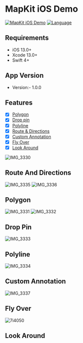 
# MapKit iOS Demo

[![MapKit iOS Demo](https://img.shields.io/badge/Mapkit_iOS_demo-4BC51D.svg?style=flat)](https://github.com/hexalitics/MapKitDemo) [![Language](https://img.shields.io/badge/Swift-5-orange.svg?style=flat)](https://swift.org)

## Requirements
- iOS 13.0+
- Xcode 13.0+
- Swift 4+

## App Version
- Version:- 1.0.0

## Features
- [x]  [Polygon](#Polygon)
- [x]  [Drop pin](#Drop-Pin)
- [x]  [Polyline](#Polyline)
- [x]  [Route & Directions](#Route-And-Directions)
- [x]  [Custom Annotation](#Custom-Annotation)
- [x]  [Fly Over](#Fly-Over)
- [x]  [Look Around](#Look-Around)

![IMG_3330](https://user-images.githubusercontent.com/101097766/231774124-ae3b98d2-4e37-4ee3-84a1-5268eabec2ad.PNG)

## Route And Directions 
![IMG_3335](https://user-images.githubusercontent.com/101097766/231773451-d30ec5dd-a826-4c0d-ba1a-7df3f6dde8b1.PNG)
![IMG_3336](https://user-images.githubusercontent.com/101097766/231773464-07f5190e-059e-48a9-9a0a-df4dec72dd0b.PNG)

## Polygon
![IMG_3331](https://user-images.githubusercontent.com/101097766/231773613-4161e600-2267-45ca-b39f-766c149d3223.PNG)
![IMG_3332](https://user-images.githubusercontent.com/101097766/231773630-f72a0b3d-9f78-48f2-a560-fbbc54b59d67.PNG)

## Drop Pin
![IMG_3333](https://user-images.githubusercontent.com/101097766/231773713-4baad72b-1947-4d13-8ab8-8722476a120b.PNG)

## Polyline
![IMG_3334](https://user-images.githubusercontent.com/101097766/231773759-1db464fb-063b-4235-832d-90db8a681dc7.PNG)

## Custom Annotation
![IMG_3337](https://user-images.githubusercontent.com/101097766/231774655-75616203-eb00-4aa9-9361-85f27a45dfb0.PNG)

## Fly Over
![7i4050](https://user-images.githubusercontent.com/101097766/231955467-4ffb978e-0c92-4a0e-a8bb-2568b445171f.gif)

## Look Around

